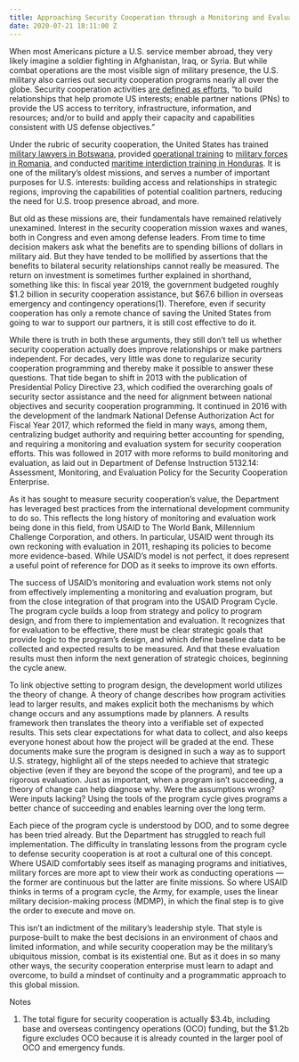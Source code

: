 ```yaml
---
title: Approaching Security Cooperation through a Monitoring and Evaluation Lens
date: 2020-07-21 18:11:00 Z
---
```


When most Americans picture a U.S. service member abroad, they very likely imagine a soldier fighting in Afghanistan, Iraq, or Syria. But while combat operations are the most visible sign of military presence, the U.S. military also carries out security cooperation programs nearly all over the globe. Security cooperation activities [are defined as efforts,](https://www.jcs.mil/Portals/36/Documents/Doctrine/pubs/jp3_20_20172305.pdf) “to build relationships that help promote US interests; enable partner nations (PNs) to provide the US access to territory, infrastructure, information, and resources; and/or to build and apply their capacity and capabilities consistent with US defense objectives.” 

Under the rubric of security cooperation, the United States has trained [military lawyers in Botswana](https://globalnetplatform.org/system/files/29597/FY15%20Annual%20Report.pdf), provided [operational training](https://media.defense.gov/2017/Aug/07/2001788794/-1/-1/1/DODIG-2017-099.PDF) to [military forces in Romania](http://securityassistance.org/sites/default/files/333%20%23917%20just%20333.pdf), and conducted [maritime interdiction training in Honduras](https://securityassistance.org/sites/default/files/333_FY19_%20T%201%2C2%2C4.1%2C4%2C5%20_181206_2.pdf). It is one of the military’s oldest missions, and serves a number of important purposes for U.S. interests: building access and relationships in strategic regions, improving the capabilities of potential coalition partners, reducing the need for U.S. troop presence abroad, and more. 

But old as these missions are, their fundamentals have remained relatively unexamined. Interest in the security cooperation mission waxes and wanes, both in Congress and even among defense leaders. From time to time decision makers ask what the benefits are to spending billions of dollars in military aid. But they have tended to be mollified by assertions that the benefits to bilateral security relationships cannot really be measured. The return on investment is sometimes further explained in shorthand, something like this: In fiscal year 2019, the government budgeted roughly $1.2 billion in security cooperation assistance, but $67.6 billion in overseas emergency and contingency operations(1). Therefore, even if security cooperation has only a remote chance of saving the United States from going to war to support our partners, it is still cost effective to do it.

While there is truth in both these arguments, they still don’t tell us whether security cooperation actually does improve relationships or make partners independent. For decades, very little was done to regularize security cooperation programming and thereby make it possible to answer these questions. That tide began to shift in 2013 with the publication of Presidential Policy Directive 23, which codified the overarching goals of security sector assistance and the need for alignment between national objectives and security cooperation programming. It continued in 2016 with the development of the landmark National Defense Authorization Act for Fiscal Year 2017, which reformed the field in many ways, among them, centralizing  budget authority and requiring better accounting for spending, and requiring a monitoring and evaluation system for security cooperation efforts. This was followed in 2017 with more reforms to build monitoring and evaluation, as laid out in Department of Defense Instruction 5132.14: Assessment, Monitoring, and Evaluation Policy for the Security Cooperation Enterprise. 

As it has sought to measure security cooperation’s value, the Department has leveraged best practices from the international development community to do so. This reflects the long history of monitoring and evaluation work being done in this field, from USAID to The World Bank, Millennium Challenge Corporation, and others. In particular, USAID went through its own reckoning with evaluation in 2011, reshaping its policies to become more evidence-based. While USAID’s model is not perfect, it does represent a useful point of reference for DOD as it seeks to improve its own efforts.

The success of USAID’s monitoring and evaluation work stems not only from effectively implementing a monitoring and evaluation program, but from the close integration of that program into the USAID Program Cycle.  The program cycle builds a loop from strategy and policy to program design, and from there to implementation and evaluation. It recognizes that for evaluation to be effective, there must be clear strategic goals that provide logic to the program’s design, and which define baseline data to be collected and expected results to be measured. And that these evaluation results must then inform the next generation of strategic choices, beginning the cycle anew. 

To link objective setting to program design, the development world utilizes the theory of change. A theory of change describes how program activities lead to larger results, and makes explicit both the mechanisms by which change occurs and any assumptions made by planners. A results framework then translates the theory into a verifiable set of expected results. This sets clear expectations for what data to collect, and also keeps everyone honest about how the project will be graded at the end. These documents make sure the program is designed in such a way as to support U.S. strategy, highlight all of the steps needed to achieve that strategic objective (even if they are beyond the scope of the program), and tee up a rigorous evaluation. Just as important, when a program isn’t succeeding, a theory of change can help diagnose why. Were the assumptions wrong? Were inputs lacking? Using the tools of the program cycle gives programs a better chance of succeeding and enables learning over the long term.

Each piece of the program cycle is understood by DOD, and to some degree has been tried already. But the Department has struggled to reach full implementation. The difficulty in translating lessons from the program cycle to defense security cooperation is at root a cultural one of this concept. Where USAID comfortably sees itself as managing programs and initiatives, military forces are more apt to view their work as conducting operations — the former are continuous but the latter are finite missions. So where USAID thinks in terms of a program cycle, the Army, for example, uses the linear military decision-making process (MDMP), in which the final step is to give the order to execute and move on. 

This isn’t an indictment of the military’s leadership style.  That style is purpose-built to make the best decisions in an environment of chaos and limited information, and while security cooperation may be the military’s ubiquitous mission, combat is its existential one. But as it does in so many other ways, the security cooperation enterprise must learn to adapt and overcome, to build a mindset of continuity and a programmatic approach to this global mission. 

Notes
1. The total figure for security cooperation is actually $3.4b, including base and overseas contingency operations (OCO) funding, but the $1.2b figure excludes OCO because it is already counted in the larger pool of OCO and emergency funds. 
